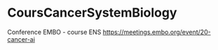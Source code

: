 # CoursCancerSystemBiology
Conference EMBO - course ENS
https://meetings.embo.org/event/20-cancer-ai 
